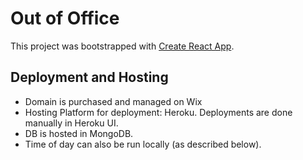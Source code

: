 # Out of Office

This project was bootstrapped with [Create React App](https://github.com/facebook/create-react-app).

## Deployment and Hosting

- Domain is purchased and managed on Wix
- Hosting Platform for deployment: Heroku. Deployments are done manually in Heroku UI.
- DB is hosted in MongoDB.
- Time of day can also be run locally (as described below).